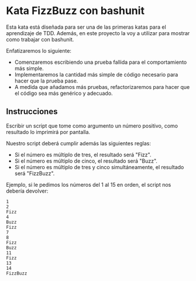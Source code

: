# Kata FizzBuzz con bashunit

Esta kata está diseñada para ser una de las primeras katas para el aprendizaje de TDD.
Además, en este proyecto la voy a utilizar para mostrar como trabajar con bashunit.

Enfatizaremos lo siguiente:
- Comenzaremos escribiendo una prueba fallida para el comportamiento más simple.
- Implementaremos la cantidad más simple de código necesario para hacer que la prueba pase.
- A medida que añadamos más pruebas, refactorizaremos para hacer que el código sea más genérico y adecuado.

## Instrucciones

Escribir un script que tome como argumento un número positivo, como resultado lo imprimirá por pantalla.

Nuestro script deberá cumplir además las siguientes reglas:
- Si el número es múltiplo de tres, el resultado será "Fizz".
- Si el número es múltiplo de cinco, el resultado será "Buzz".
- Si el número es múltiplo de tres y cinco simultáneamente, el resultado será "FizzBuzz".

Ejemplo, si le pedimos los números del 1 al 15 en orden, el script nos debería devolver:
```
1
2
Fizz
4
Buzz
Fizz
7
8
Fizz
Buzz
11
Fizz
13
14
FizzBuzz
```